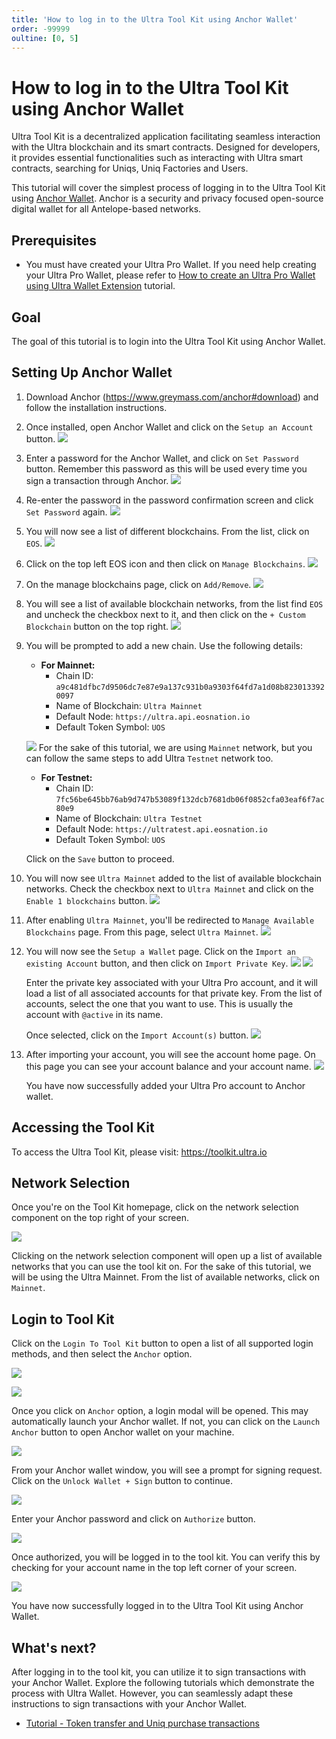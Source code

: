 ```yaml
---
title: 'How to log in to the Ultra Tool Kit using Anchor Wallet'
order: -99999
oultine: [0, 5]
---
```


# How to log in to the Ultra Tool Kit using Anchor Wallet

Ultra Tool Kit is a decentralized application facilitating seamless interaction with the Ultra blockchain and its smart contracts. Designed for developers, it provides essential functionalities such as interacting with Ultra smart contracts, searching for Uniqs, Uniq Factories and Users.

This tutorial will cover the simplest process of logging in to the Ultra Tool Kit using [Anchor Wallet](https://www.greymass.com/anchor).
Anchor is a security and privacy focused open-source digital wallet for all Antelope-based networks.

## Prerequisites

-   You must have created your Ultra Pro Wallet. If you need help creating your Ultra Pro Wallet, please refer to [How to create an Ultra Pro Wallet using Ultra Wallet Extension](../guides/how-to-create-ultra-pro-wallet-using-toolkit.md) tutorial.

## Goal

The goal of this tutorial is to login into the Ultra Tool Kit using Anchor Wallet.

## Setting Up Anchor Wallet

1. Download Anchor (https://www.greymass.com/anchor#download) and follow the installation instructions.
2. Once installed, open Anchor Wallet and click on the `Setup an Account` button.
   ![](./images/anchor-wallet-setup-account.png)
3. Enter a password for the Anchor Wallet, and click on `Set Password` button. Remember this password as this will be used every time you sign a transaction through Anchor.
   ![](./images/anchor-wallet-set-pwd.png)
4. Re-enter the password in the password confirmation screen and click `Set Password` again.
   ![](./images/anchor-wallet-confirm-pwd.png)
5. You will now see a list of different blockchains. From the list, click on `EOS`.
   ![](./images/anchor-wallet-chains-page.png)
6. Click on the top left EOS icon and then click on `Manage Blockchains`.
   ![](./images/anchor-wallet-manage-chains.png)
7. On the manage blockchains page, click on `Add/Remove`.
   ![](./images/anchor-wallet-manage-add-remove.png)
8. You will see a list of available blockchain networks, from the list find `EOS` and uncheck the checkbox next to it, and then click on the `+ Custom Blockchain` button on the top right.
   ![](./images/anchor-wallet-uncheck-eos.png)
9. You will be prompted to add a new chain. Use the following details:

    - **For Mainnet:**
        - Chain ID: `a9c481dfbc7d9506dc7e87e9a137c931b0a9303f64fd7a1d08b8230133920097`
        - Name of Blockchain: `Ultra Mainnet`
        - Default Node: `https://ultra.api.eosnation.io`
        - Default Token Symbol: `UOS`

    ![](./images/anchor-wallet-add-new-chain.png)
    For the sake of this tutorial, we are using `Mainnet` network, but you can follow the same steps to add Ultra `Testnet` network too.

    - **For Testnet:**
        - Chain ID: `7fc56be645bb76ab9d747b53089f132dcb7681db06f0852cfa03eaf6f7ac80e9`
        - Name of Blockchain: `Ultra Testnet`
        - Default Node: `https://ultratest.api.eosnation.io`
        - Default Token Symbol: `UOS`

    Click on the `Save` button to proceed.

10. You will now see `Ultra Mainnet` added to the list of available blockchain networks. Check the checkbox next to `Ultra Mainnet` and click on the `Enable 1 blockchains` button.
    ![](./images/anchor-wallet-enable-chain.png)
11. After enabling `Ultra Mainnet`, you'll be redirected to `Manage Available Blockchains` page. From this page, select `Ultra Mainnet`.
    ![](./images/anchor-wallet-available-chains.png)
12. You will now see the `Setup a Wallet` page. Click on the `Import an existing Account` button, and then click on `Import Private Key`.
    ![](./images/anchor-wallet-import-account.png)
    ![](./images/anchor-wallet-import-pvt-key.png)

    Enter the private key associated with your Ultra Pro account, and it will load a list of all associated accounts for that private key. From the list of accounts, select the one that you want to use. This is usually the account with `@active` in its name.

    Once selected, click on the `Import Account(s)` button.
    ![](./images/anchor-wallet-import-pvt-key-pt2.png)

13. After importing your account, you will see the account home page. On this page you can see your account balance and your account name.
    ![](./images/anchor-wallet-account-imported.png)

    You have now successfully added your Ultra Pro account to Anchor wallet.

## Accessing the Tool Kit

To access the Ultra Tool Kit, please visit: https://toolkit.ultra.io

## Network Selection

Once you're on the Tool Kit homepage, click on the network selection component on the top right of your screen.

![](../fundamentals/images/toolkit-network-selection.png)

Clicking on the network selection component will open up a list of available networks that you can use the tool kit on. For the sake of this tutorial, we will be using the Ultra Mainnet. From the list of available networks, click on `Mainnet`.

## Login to Tool Kit

Click on the `Login To Tool Kit` button to open a list of all supported login methods, and then select the `Anchor` option.

![](../fundamentals/images/toolkit-login-button.png)

![](./images/toolkit-login-options-anchor.png)

Once you click on `Anchor` option, a login modal will be opened. This may automatically launch your Anchor wallet. If not, you can click on the `Launch Anchor` button to open Anchor wallet on your machine.

![](./images/toolkit-login-anchor-prompt.png)

From your Anchor wallet window, you will see a prompt for signing request. Click on the `Unlock Wallet + Sign` button to continue.

![](./images/anchor-authorize-login.png)

Enter your Anchor password and click on `Authorize` button.

![](./images/anchor-authorize-login-pwd.png)

Once authorized, you will be logged in to the tool kit. You can verify this by checking for your account name in the top left corner of your screen.

![](./images/toolkit-login-account-name.png)

You have now successfully logged in to the Ultra Tool Kit using Anchor Wallet.

## What's next?

After logging in to the tool kit, you can utilize it to sign transactions with your Anchor Wallet. Explore the following tutorials which demonstrate the process with Ultra Wallet. However, you can seamlessly adapt these instructions to sign transactions with your Anchor Wallet.

-   [Tutorial - Token transfer and Uniq purchase transactions](../fundamentals/tutorial-token-transfer-and-nft-purchase.md)
